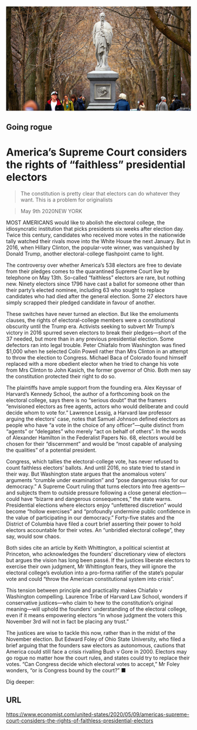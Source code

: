 ![](./images/20200509_USP001_1.jpg)

## Going rogue

# America’s Supreme Court considers the rights of “faithless” presidential electors

> The constitution is pretty clear that electors can do whatever they want. This is a problem for originalists

> May 9th 2020NEW YORK

MOST AMERICANS would like to abolish the electoral college, the idiosyncratic institution that picks presidents six weeks after election day. Twice this century, candidates who received more votes in the nationwide tally watched their rivals move into the White House the next January. But in 2016, when Hillary Clinton, the popular-vote winner, was vanquished by Donald Trump, another electoral-college flashpoint came to light.

The controversy over whether America’s 538 electors are free to deviate from their pledges comes to the quarantined Supreme Court live by telephone on May 13th. So-called “faithless” electors are rare, but nothing new. Ninety electors since 1796 have cast a ballot for someone other than their party’s elected nominee, including 63 who sought to replace candidates who had died after the general election. Some 27 electors have simply scrapped their pledged candidate in favour of another.

These switches have never turned an election. But like the emoluments clauses, the rights of electoral-college members were a constitutional obscurity until the Trump era. Activists seeking to subvert Mr Trump’s victory in 2016 spurred seven electors to break their pledges—short of the 37 needed, but more than in any previous presidential election. Some defectors ran into legal trouble. Peter Chiafalo from Washington was fined $1,000 when he selected Colin Powell rather than Mrs Clinton in an attempt to throw the election to Congress. Michael Baca of Colorado found himself replaced with a more obedient elector when he tried to change his vote from Mrs Clinton to John Kasich, the former governor of Ohio. Both men say the constitution protected their right to do so.

The plaintiffs have ample support from the founding era. Alex Keyssar of Harvard’s Kennedy School, the author of a forthcoming book on the electoral college, says there is no “serious doubt” that the framers “envisioned electors as free agents, actors who would deliberate and could decide whom to vote for.” Lawrence Lessig, a Harvard law professor arguing the electors’ case, notes that Samuel Johnson defined electors as people who have “a vote in the choice of any officer”—quite distinct from “agents” or “delegates” who merely “act on behalf of others”. In the words of Alexander Hamilton in the Federalist Papers No. 68, electors would be chosen for their “discernment” and would be “most capable of analysing the qualities” of a potential president.

Congress, which tallies the electoral-college vote, has never refused to count faithless electors’ ballots. And until 2016, no state tried to stand in their way. But Washington state argues that the anomalous voters’ arguments “crumble under examination” and “pose dangerous risks for our democracy.” A Supreme Court ruling that turns electors into free agents—and subjects them to outside pressure following a close general election—could have “bizarre and dangerous consequences,” the state warns. Presidential elections where electors enjoy “unfettered discretion” would become “hollow exercises” and “profoundly undermine public confidence in the value of participating in our democracy.” Forty-five states and the District of Columbia have filed a court brief asserting their power to hold electors accountable for their votes. An “unbridled electoral college”, they say, would sow chaos.

Both sides cite an article by Keith Whittington, a political scientist at Princeton, who acknowledges the founders’ discretionary view of electors but argues the vision has long been passé. If the justices liberate electors to exercise their own judgment, Mr Whittington fears, they will ignore the electoral college’s evolution into a pro-forma ratifier of the state’s popular vote and could “throw the American constitutional system into crisis”.

This tension between principle and practicality makes Chiafalo v Washington compelling. Laurence Tribe of Harvard Law School, wonders if conservative justices—who claim to hew to the constitution’s original meaning—will uphold the founders’ understanding of the electoral college, even if it means empowering electors “in whose judgment the voters this November 3rd will not in fact be placing any trust.”

The justices are wise to tackle this now, rather than in the midst of the November election. But Edward Foley of Ohio State University, who filed a brief arguing that the founders saw electors as autonomous, cautions that America could still face a crisis rivalling Bush v Gore in 2000. Electors may go rogue no matter how the court rules, and states could try to replace their votes. “Can Congress decide which electoral votes to accept,” Mr Foley wonders, “or is Congress bound by the court?” ■

Dig deeper:

## URL

https://www.economist.com/united-states/2020/05/09/americas-supreme-court-considers-the-rights-of-faithless-presidential-electors
